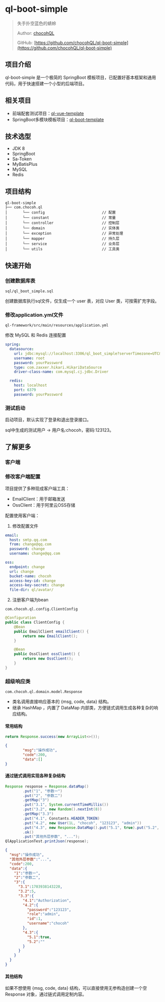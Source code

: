 # ql-boot-simple

> 失手扑空蓝色的蜻蛉
> 
> Author: [chocohQL](https://github.com/chocohQL)
> 
> GitHub: [https://github.com/chocohQL/ql-boot-simple](https://github.com/chocohQL/ql-boot-simple)

## 项目介绍

ql-boot-simple 是一个极简的 SpringBoot 模板项目，已配置好基本框架和通用代码，用于快速搭建一个小型的后端项目。

## 相关项目

+ 前端配套测试项目：[ql-vue-template](https://github.com/chocohQL/ql-vue-template)
+ SpringBoot多模块模板项目：[ql-boot-template](https://github.com/chocohQL/ql-boot-template)

## 技术选型

+ JDK 8
+ SpringBoot
+ Sa-Token
+ MyBatisPlus
+ MySQL
+ Redis

## 项目结构

```
ql-boot-simple  
├── com.chocoh.ql
│       └── config                          // 配置
│       └── constant                        // 常量
│       └── controller                      // 控制层
│       └── domain                          // 实体类
│       └── exception                       // 异常处理
│       └── mapper                          // 持久层
│       └── service                         // 业务层
│       └── utils                           // 工具类
```

## 快速开始

### 创建数据库表

`sql/ql_boot_simple.sql` 

创建数据库执行sql文件，仅生成一个 user 表，对应 User 类，可按需扩充字段。

### 修改application.yml文件

`ql-framework/src/main/resources/application.yml`

修改 MySQL 和 Redis 连接配置

```yaml
spring:
  datasource:
    url: jdbc:mysql://localhost:3306/ql_boot_simple?serverTimezone=UTC&useUnicode=true&characterEncoding=utf8&useSSL=false
    username: root
    password: yourPassword
    type: com.zaxxer.hikari.HikariDataSource
    driver-class-name: com.mysql.cj.jdbc.Driver

  redis:
    host: localhost
    port: 6379
    password: yourPassword
```

### 测试启动

启动项目，默认实现了登录和退出登录接口。

sql中生成的测试用户 -> 用户名:chocoh，密码:123123。

## 了解更多

### 客户端

### 修改客户端配置

项目提供了多种现成客户端工具：
+ EmailClient：用于邮箱发送
+ OssClient：用于阿里云OSS存储

配置使用客户端：

1. 修改配置文件

```yaml
email:
  host: smtp.qq.com
  from: change@qq.com
  password: change
  username: change@qq.com

oss:
  endpoint: change
  url: change
  bucket-name: chocoh
  access-key-id: change
  access-key-secret: change
  file-dir: ql/avatar/
```

2. 注册客户端为bean

`com.chocoh.ql.config.ClientConfig`

```java
@Configuration
public class ClientConfig {
    @Bean
    public EmailClient emailClient() {
        return new EmailClient();
    }

    @Bean
    public OssClient ossClient() {
        return new OssClient();
    }
}
```

### 超级响应类

`com.chocoh.ql.domain.model.Response`

+ 类名调用直接响应基本的 {msg, code, data} 结构。
+ 继承 HashMap ，内置了 DataMap 内部类，方便链式调用生成各种复杂的响应结构。

#### 常用结构

```java
return Response.success(new ArrayList<>());
```
```json
{
        "msg":"操作成功",
        "code":200,
        "data":[]
}
```
#### 通过链式调用实现各种复杂结构

```java
Response response = Response.dataMap()
        .put("1", "参数一")
        .put("2", "参数二")
        .getMap("3")
        .put("3.1", System.currentTimeMillis())
        .put("3.2", new Random().nextInt(8))
        .getMap("3.3")
        .put("4.1", Constants.HEADER_TOKEN)
        .put("4.2", new User(1L, "chocoh", "123123", "admin"))
        .put("4.3", new Response.DataMap().put("5.1", true).put("5.2", ""))
        .ok()
        .put("其他外层参数", "...");
QlApplicationTest.printJson(response);
```

```json
{
  "msg":"操作成功",
  "其他外层参数":"...",
  "code":200,
  "data":{
    "1":"参数一",
    "2":"参数二",
    "3":{
      "3.1":1703938143220,
      "3.2":5,
      "3.3":{
        "4.1":"Authorization",
        "4.2":{
          "password":"123123",
          "role":"admin",
          "id":1,
          "username":"chocoh"
        },
        "4.3":{
          "5.1":true,
          "5.2":""
        }
      }
    }
  }
}
```

#### 其他结构

如果不想使用 {msg, code, data} 结构，可以直接使用无参构造创建一个空 Response 对象，通过链式调用定制内容。

